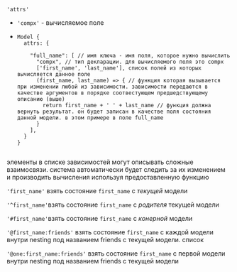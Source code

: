 

`'attrs'`

- `'compx'` - вычисляемое поле

- ```
  Model {
    attrs: {
    
      "full_name": [ // имя ключа - имя поля, которое нужно вычислить  
        "compx", // тип декларации. для вычисляемого поля это compx
        ['first_name', 'last_name'], список полей из которых вычисляется данное поле
        (first_name, last_name) => { // функция которая вызывается при изменении любой из зависимости. зависимости передаются в качестве аргументов в порядке соотвестующем предшедствующему описанию (выше)
          return first_name + ' ' + last_name // функция должна вернуть результат. он будет записан в качестве поля состояния данной модели. в этом примере в поле full_name
        }
      ],
    }
  }
  
  
  ```

  

элементы в списке зависимостей могут описывать сложные взаимосвязи. система автоматически будет следить за их изменением и производить вычисления используя предоставленную функцию

`'first_name'` взять состояние `first_name` с *текущей* модели

`'^first_name'`взять состояние `first_name` с *родителя* текущей модели

`'#first_name'`взять состояние `first_name` с *конерной*  модели

`'@first_name:friends'` взять состояние `first_name` с каждой модели внутри nesting под названием friends с текущей модели. список

`'@one:first_name:friends'` взять состояние `first_name` с первой модели внутри nesting под названием friends с текущей модели



